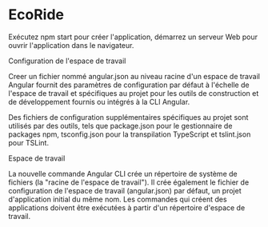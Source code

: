 # EcoRide

Exécutez  npm start pour créer l'application, démarrez un serveur Web pour ouvrir l'application dans le navigateur.

Configuration de l'espace de travail

Creer un fichier nommé angular.json au niveau racine d'un espace de travail Angular fournit des paramètres de configuration par défaut à l'échelle de l'espace de travail et spécifiques au projet pour les outils de construction et de développement fournis ou intégrés à la CLI Angular.

Des fichiers de configuration supplémentaires spécifiques au projet sont utilisés par des outils, tels que package.json pour le gestionnaire de packages npm, tsconfig.json pour la transpilation TypeScript et tslint.json pour TSLint. 


Espace de travail

La nouvelle commande Angular CLI crée un répertoire de système de fichiers (la "racine de l'espace de travail"). Il crée également le fichier de configuration de l'espace de travail (angular.json)  par défaut, un projet d'application initial du même nom.
Les commandes qui créent des applications  doivent être exécutées à partir d'un répertoire d'espace de travail. 
